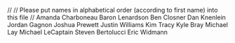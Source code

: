 //
// Please put names in alphabetical order (according to first name) into this file
//
Amanda Charboneau
Baron Lenardson
Ben Closner
Dan Knenlein
Jordan Gagnon
Joshua Prewett
Justin Williams
Kim Tracy
Kyle Bray
Michael Lay
Michael LeCaptain
Steven Bertolucci
Eric Widmann
